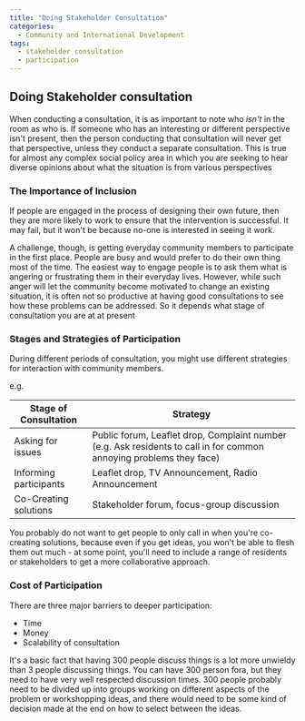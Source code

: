 ```yaml
---
title: "Doing Stakeholder Consultation"
categories:
  - Community and International Development
tags:
  - stakeholder consultation
  - participation
---
```


## Doing Stakeholder consultation

When conducting a consultation, it is as important to note who _isn't_ in the room as who is. If someone who has an interesting or different perspective isn't present, then the person conducting that consultation will never get that perspective, unless they conduct a separate consultation. This is true for almost any complex social policy area in which you are seeking to hear diverse opinions about what the situation is from various perspectives

### The Importance of Inclusion

If people are engaged in the process of designing their own future, then they are more likely to work to ensure that the intervention is successful. It may fail, but it won't be because no-one is interested in seeing it work.

A challenge, though, is getting everyday community members to participate in the first place. People are busy and would prefer to do their own thing most of the time. The easiest way to engage people is to ask them what is angering or frustrating them in their everyday lives. However, while such anger will let the community become motivated to change an existing situation, it is often not so productive at having good consultations to see how these problems can be addressed. So it depends what stage of consultation you are at at present


### Stages and Strategies of Participation

During different periods of consultation, you might use different strategies for interaction with community members.

e.g. 

Stage of Consultation | Strategy
---|---
Asking for issues | Public forum, Leaflet drop, Complaint number (e.g. Ask residents to call in for common annoying problems they face)
Informing participants | Leaflet drop, TV Announcement, Radio Announcement
Co-Creating solutions | Stakeholder forum, focus-group discussion

You probably do not want to get people to only call in when you're co-creating solutions, because even if you get ideas, you won't be able to flesh them out much - at some point, you'll need to include a range of residents or stakeholders to get a more collaborative approach.


### Cost of Participation
There are three major barriers to deeper participation:
* Time
* Money
* Scalability of consultation

It's a basic fact that having 300 people discuss things is a lot more unwieldy than 3 people discussing things. You can have 300 person fora, but they need to have very well respected discussion times. 300 people probably need to be divided up into groups working on different aspects of the problem or workshopping ideas, and there would need to be some kind of decision made at the end on how to select between the ideas.
